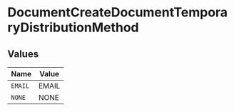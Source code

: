 # DocumentCreateDocumentTemporaryDistributionMethod


## Values

| Name    | Value   |
| ------- | ------- |
| `EMAIL` | EMAIL   |
| `NONE`  | NONE    |